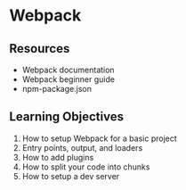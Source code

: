 # Webpack
## Resources
* Webpack documentation
* Webpack beginner guide
* npm-package.json

## Learning Objectives

1) How to setup Webpack for a basic project
2) Entry points, output, and loaders
3) How to add plugins
4) How to split your code into chunks
5) How to setup a dev server